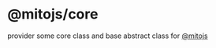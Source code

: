 # @mitojs/core

provider some core class and base abstract class for [@mitojs](https://github.com/mitojs/mitojs)



